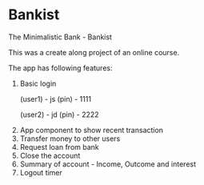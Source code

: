 # Bankist
The Minimalistic Bank - Bankist

This was a create along project of an online course.

The app has following features:<br>
<ol>
<li>Basic login<br>
  <p> (user1) - js (pin) - 1111 <br>
  <p>(user2) - jd (pin) - 2222 <br>
<li> App component to show recent transaction
<li> Transfer money to other users
<li> Request loan from bank
<li> Close the account
<li> Summary of account - Income, Outcome and interest
<li> Logout timer
  
<ol>
